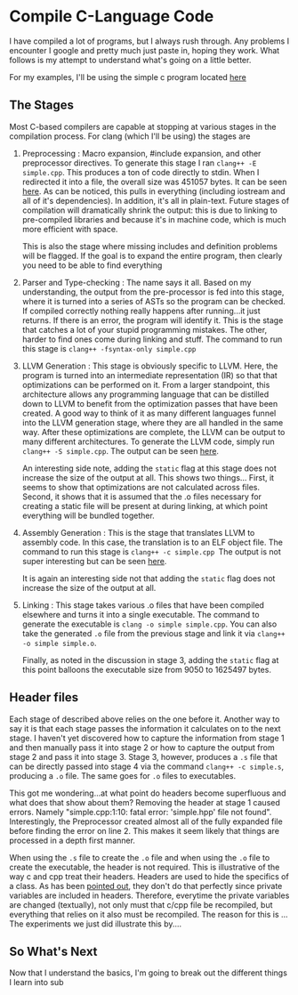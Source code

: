 # Compile C-Language Code

I have compiled a lot of programs, but I always rush through.  Any problems
I encounter I google and pretty much just paste in, hoping they work.  What
follows is my attempt to understand what's going on a little better.

For my examples, I'll be using the simple c program located
[here](c-based-compiling/sample1/simple.cpp)

## The Stages

Most C-based compilers are capable at stopping at various stages in the
compilation process.  For clang (which I'll be using) the stages are

1) Preprocessing : Macro expansion, #include expansion, and other preprocessor
   directives.  To generate this stage I ran `clang++ -E simple.cpp`.  This
   produces a ton of code directly to stdin.  When I redirected it into a file,
   the overall size was 451057 bytes.  It can be seen
   [here](c-based-compiling/sample1/simple.e).  As can be noticed, this pulls
   in everything (including iostream and all of it's dependencies).  In
   addition, it's all in plain-text.  Future stages of compilation will
   dramatically shrink the output: this is due to linking to pre-compiled
   libraries and because it's in machine code, which is much more efficient
   with space.

   This is also the stage where missing includes and definition problems will
   be flagged.  If the goal is to expand the entire program, then clearly you
   need to be able to find everything

2) Parser and Type-checking : The name says it all.  Based on my understanding,
   the output from the pre-processor is fed into this stage, where it is turned
   into a series of ASTs so the program can be checked.  If compiled correctly
   nothing really happens after running...it just returns.  If there is an
   error, the program will identify it.  This is the stage that catches a lot
   of your stupid programming mistakes.  The other, harder to find ones come
   during linking and stuff.  The command to run this stage is
   `clang++ -fsyntax-only simple.cpp`

3) LLVM Generation : This stage is obviously specific to LLVM.  Here, the
   program is turned into an intermediate representation (IR) so that
   that optimizations can be performed on it.  From a larger standpoint, this
   architecture allows any programming language that can be distilled down to
   LLVM to benefit from the optimization passes that have been created.  A
   good way to think of it as many different languages funnel into the LLVM
   generation stage, where they are all handled in the same way.  After these
   optimizations are complete, the LLVM can be output to many different
   architectures.  To generate the LLVM code, simply run
   `clang++ -S simple.cpp`. The output can be seen
   [here](c-based-compiling/sample1/simple.s).

   An interesting side note, adding the `static` flag at this stage does
   not increase the size of the output at all.  This shows two things...
   First, it seems to show that optimizations are not calculated across files.
   Second, it shows that it is assumed that the .o files necessary for creating
   a static file will be present at during linking, at which point everything
   will be bundled together.

4) Assembly Generation : This is the stage that translates LLVM to assembly
   code.  In this case, the translation is to an ELF object file.  The command
   to run this stage is `clang++ -c simple.cpp `The output is not super
   interesting but can be seen [here](c-based-compiling/sample1/simple.o).

   It is again an interesting side not that adding the `static` flag does not
   increase the size of the output at all.

5) Linking : This stage takes various .o files that have been compiled elsewhere
   and turns it into a single executable.  The command to generate the
   executable is `clang -o simple simple.cpp`.  You can also take the generated
   `.o` file from the previous stage and link it via
   `clang++ -o simple simple.o`.

   Finally, as noted in the discussion in stage 3, adding the `static` flag at
   this point balloons the executable size from 9050 to 1625497 bytes.

## Header files

Each stage of described above relies on the one before it.  Another way to say
it is that each stage passes the information it calculates on to the next stage.
I haven't yet discovered how to capture the information from stage 1 and then
manually pass it into stage 2 or how to capture the output from stage 2 and
pass it into stage 3.  Stage 3, however, produces a `.s` file that can be
directly passed into stage 4 via the command `clang++ -c simple.s`, producing a
`.o` file. The same goes for `.o` files to executables.

This got me wondering...at what point do headers become superfluous and what
does that show about them?  Removing the header at stage 1 caused errors.
Namely "simple.cpp:1:10: fatal error: 'simple.hpp' file not found".
Interestingly, the Preprocessor created almost all of the fully expanded file
before finding the error on line 2.  This makes it seem likely that things
are processed in a depth first manner.

When using the `.s` file to create the `.o` file and when using the `.o` file
to create the executable, the header is not required.  This is illustrative of
the way c and cpp treat their headers.  Headers are used to hide the specifics
of a class.  As has been [pointed out](), they don't do that perfectly since
private variables are included in headers.  Therefore, everytime the private
variables are changed (textually), not only must that c/cpp file be recompiled,
but everything that relies on it also must be recompiled.  The reason for this
is ...  The experiments we just did illustrate this by....

## So What's Next

Now that I understand the basics, I'm going to break out the different things
I learn into sub 
